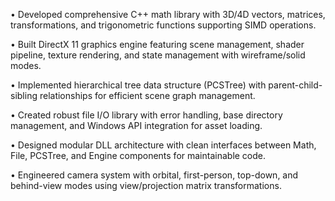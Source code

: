 • Developed comprehensive C++ math library with 3D/4D vectors, matrices, transformations, and trigonometric functions supporting SIMD operations.

• Built DirectX 11 graphics engine featuring scene management, shader pipeline, texture rendering, and state management with wireframe/solid modes.

• Implemented hierarchical tree data structure (PCSTree) with parent-child-sibling relationships for efficient scene graph management.

• Created robust file I/O library with error handling, base directory management, and Windows API integration for asset loading.

• Designed modular DLL architecture with clean interfaces between Math, File, PCSTree, and Engine components for maintainable code.

• Engineered camera system with orbital, first-person, top-down, and behind-view modes using view/projection matrix transformations.
